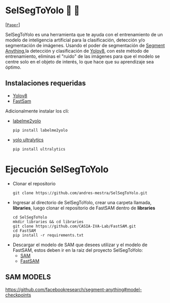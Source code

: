 # SelSegToYolo 🧰 🦾

[[`Paper`](https://github.com/andres-mestra/SelSegToYolo/blob/main/paper/integracion_de_modelos_de_IA_DiveAI.pdf)]

SelSegToYolo es una herramienta que te ayuda con el entrenamiento de un modelo de inteligencia artificial para la clasificación, detección y/o segmentación de imágenes. Usando el poder de segmentación de [Segment Anything](https://segment-anything.com/),la detección y clasificación de [Yolov8](https://yolov8.com/), con este método de entrenamiento, eliminas el "ruido" de las imágenes para que el modelo se centre solo en el objeto de interés, lo que hace que su aprendizaje sea óptimo.

## Instalaciones requeridas

- [Yolov8](https://github.com/ultralytics/ultralytics)
- [FastSam](https://github.com/CASIA-IVA-Lab/FastSAM)

Adicionalmente instalar los cli:

- [labelme2yolo](https://pypi.org/project/labelme2yolo/)
  ```shell
  pip install labelme2yolo
  ```
- [yolo ultralytics](https://github.com/ultralytics/ultralytics)
  ```shell
  pip install ultralytics
  ```

# Ejecución SelSegToYolo

- Clonar el repositorio
  ```shell
  git clone https://github.com/andres-mestra/SelSegToYolo.git
  ```
- Ingresar al directorio de SelSegToYolo, crear una carpeta llamada, **libraries**, luego clonar el repositorio de FastSAM dentro de **libraries**
  ```shell
  cd SelSegToYolo
  mkdir libraries && cd libraries
  git clone https://github.com/CASIA-IVA-Lab/FastSAM.git
  cd FastSAM
  pip install -r requirements.txt
  ```
- Descargar el modelo de SAM que desees utilizar y el modelo de FastSAM, estos deben ir en la raiz del proyecto SelSegToYolo:
  - [SAM](https://github.com/facebookresearch/segment-anything#model-checkpoints)
  - [FastSAM](https://github.com/CASIA-IVA-Lab/FastSAM#model-checkpoints)

## SAM MODELS

https://github.com/facebookresearch/segment-anything#model-checkpoints
